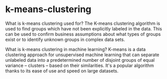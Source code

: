 # k-means-clustering
What is k-means clustering used for? The K-means clustering algorithm is used to find groups which have not been explicitly labeled in the data. This can be used to confirm business assumptions about what types of groups exist or to identify unknown groups in complex data sets.

What is k-means clustering in machine learning?
K-means is a data clustering approach for unsupervised machine learning that can separate unlabeled data into a predetermined number of disjoint groups of equal variance – clusters – based on their similarities. It's a popular algorithm thanks to its ease of use and speed on large datasets.

